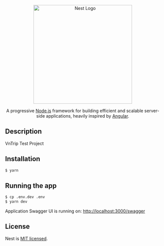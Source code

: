 <p align="center">
  <a href="http://nestjs.com/" target="blank"><img src="https://nestjs.com/img/logo_text.svg" width="320" alt="Nest Logo" /></a>
</p>
  
  <p align="center">A progressive <a href="http://nodejs.org" target="blank">Node.js</a> framework for building efficient and scalable server-side applications, heavily inspired by <a href="https://angular.io" target="blank">Angular</a>.</p>

## Description

VnTrip Test Project

## Installation

```bash
$ yarn
```

## Running the app

```bash
$ cp .env.dev .env
$ yarn dev
```
Application Swagger UI is running on: <a href="http://localhost:3000/swagger" target="blank">http://localhost:3000/swagger</a>

## License

  Nest is [MIT licensed](LICENSE).
